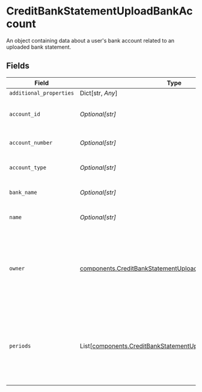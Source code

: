 # CreditBankStatementUploadBankAccount

An object containing data about a user's bank account related to an uploaded bank statement.


## Fields

| Field                                                                                                                                | Type                                                                                                                                 | Required                                                                                                                             | Description                                                                                                                          |
| ------------------------------------------------------------------------------------------------------------------------------------ | ------------------------------------------------------------------------------------------------------------------------------------ | ------------------------------------------------------------------------------------------------------------------------------------ | ------------------------------------------------------------------------------------------------------------------------------------ |
| `additional_properties`                                                                                                              | Dict[str, *Any*]                                                                                                                     | :heavy_minus_sign:                                                                                                                   | N/A                                                                                                                                  |
| `account_id`                                                                                                                         | *Optional[str]*                                                                                                                      | :heavy_check_mark:                                                                                                                   | The unique id of the bank account                                                                                                    |
| `account_number`                                                                                                                     | *Optional[str]*                                                                                                                      | :heavy_check_mark:                                                                                                                   | The bank account number.                                                                                                             |
| `account_type`                                                                                                                       | *Optional[str]*                                                                                                                      | :heavy_check_mark:                                                                                                                   | The type of the bank account.                                                                                                        |
| `bank_name`                                                                                                                          | *Optional[str]*                                                                                                                      | :heavy_check_mark:                                                                                                                   | The name of the bank institution.                                                                                                    |
| `name`                                                                                                                               | *Optional[str]*                                                                                                                      | :heavy_check_mark:                                                                                                                   | The name of the bank account                                                                                                         |
| `owner`                                                                                                                              | [components.CreditBankStatementUploadAccountOwner](../../models/components/creditbankstatementuploadaccountowner.md)                 | :heavy_check_mark:                                                                                                                   | An object containing data about the owner of the bank account for the uploaded bank statement.                                       |
| `periods`                                                                                                                            | List[[components.CreditBankStatementUploadBankAccountPeriod](../../models/components/creditbankstatementuploadbankaccountperiod.md)] | :heavy_check_mark:                                                                                                                   | An array of period objects, containing more data on the overall period of the statement.                                             |